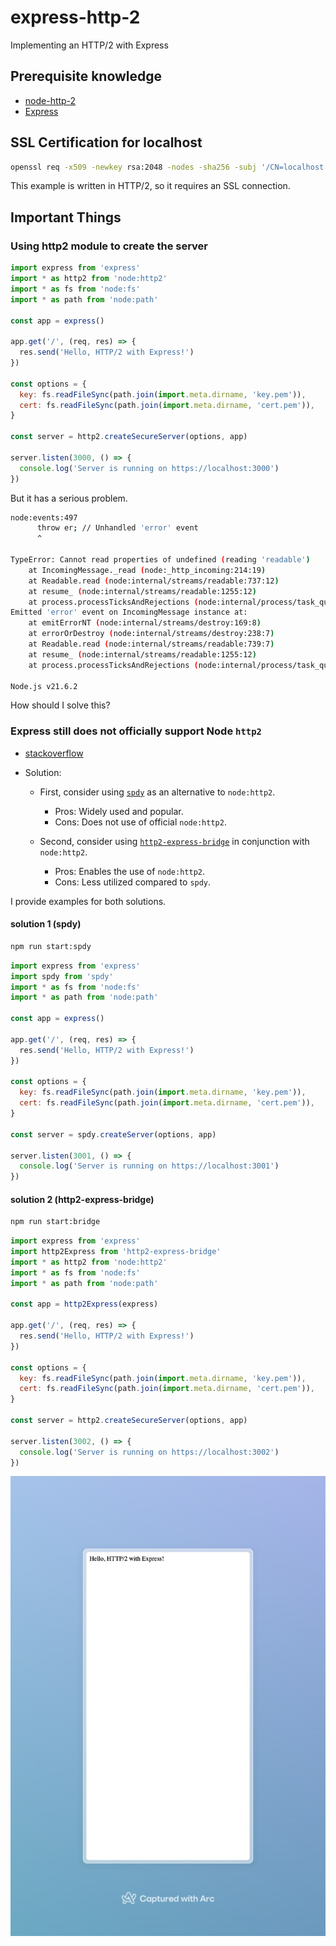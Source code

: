 # express-http-2

Implementing an HTTP/2 with Express

## Prerequisite knowledge

- [node-http-2](https://github.com/JeHwanYoo/node-http-2)
- [Express](https://expressjs.com/)

## SSL Certification for localhost

```sh
openssl req -x509 -newkey rsa:2048 -nodes -sha256 -subj '/CN=localhost' -keyout ./src/key.pem -out ./src/cert.pem
```

This example is written in HTTP/2, so it requires an SSL connection.

## Important Things

### Using http2 module to create the server

```js
import express from 'express'
import * as http2 from 'node:http2'
import * as fs from 'node:fs'
import * as path from 'node:path'

const app = express()

app.get('/', (req, res) => {
  res.send('Hello, HTTP/2 with Express!')
})

const options = {
  key: fs.readFileSync(path.join(import.meta.dirname, 'key.pem')),
  cert: fs.readFileSync(path.join(import.meta.dirname, 'cert.pem')),
}

const server = http2.createSecureServer(options, app)

server.listen(3000, () => {
  console.log('Server is running on https://localhost:3000')
})
```

But it has a serious problem.

```sh
node:events:497
      throw er; // Unhandled 'error' event
      ^

TypeError: Cannot read properties of undefined (reading 'readable')
    at IncomingMessage._read (node:_http_incoming:214:19)
    at Readable.read (node:internal/streams/readable:737:12)
    at resume_ (node:internal/streams/readable:1255:12)
    at process.processTicksAndRejections (node:internal/process/task_queues:82:21)
Emitted 'error' event on IncomingMessage instance at:
    at emitErrorNT (node:internal/streams/destroy:169:8)
    at errorOrDestroy (node:internal/streams/destroy:238:7)
    at Readable.read (node:internal/streams/readable:739:7)
    at resume_ (node:internal/streams/readable:1255:12)
    at process.processTicksAndRejections (node:internal/process/task_queues:82:21)

Node.js v21.6.2
```

How should I solve this?

### Express still does not officially support Node `http2`

- [stackoverflow](https://stackoverflow.com/questions/59534717/how-to-integrate-http2-with-expressjs-using-nodejs-module-http2)

- Solution:
    - First, consider using [`spdy`](https://www.npmjs.com/package/spdy) as an alternative to `node:http2`.
        - Pros: Widely used and popular.
        - Cons: Does not use of official `node:http2`.

    - Second, consider using [`http2-express-bridge`](https://www.npmjs.com/package/http2-express-bridge) in conjunction
      with `node:http2`.
        - Pros: Enables the use of `node:http2`.
        - Cons: Less utilized compared to `spdy`.

I provide examples for both solutions.

#### solution 1 (spdy)

```sh
npm run start:spdy
```

```js
import express from 'express'
import spdy from 'spdy'
import * as fs from 'node:fs'
import * as path from 'node:path'

const app = express()

app.get('/', (req, res) => {
  res.send('Hello, HTTP/2 with Express!')
})

const options = {
  key: fs.readFileSync(path.join(import.meta.dirname, 'key.pem')),
  cert: fs.readFileSync(path.join(import.meta.dirname, 'cert.pem')),
}

const server = spdy.createServer(options, app)

server.listen(3001, () => {
  console.log('Server is running on https://localhost:3001')
})
```

#### solution 2 (http2-express-bridge)

```sh
npm run start:bridge
```

```js
import express from 'express'
import http2Express from 'http2-express-bridge'
import * as http2 from 'node:http2'
import * as fs from 'node:fs'
import * as path from 'node:path'

const app = http2Express(express)

app.get('/', (req, res) => {
  res.send('Hello, HTTP/2 with Express!')
})

const options = {
  key: fs.readFileSync(path.join(import.meta.dirname, 'key.pem')),
  cert: fs.readFileSync(path.join(import.meta.dirname, 'cert.pem')),
}

const server = http2.createSecureServer(options, app)

server.listen(3002, () => {
  console.log('Server is running on https://localhost:3002')
})
```

![example](assets/http2_example.jpeg)

